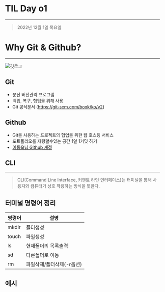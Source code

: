 # TIL Day o1
----
> 2022년 12월 1일 목요일
# Why Git & Github?
----
![깃로그](https://git-scm.com/images/logo@2x.png)

## Git
  + 분산 버전관리 프로그램
  + 백업, 복구, 협업을 위해 사용
  + Git 공식문서 (https://git-scm.com/book/ko/v2)

## Github
  + Git을 사용하는 프로젝트의 협업을 위한 웹 호스팅 서비스
  + 포트폴리오를 자랑할수있는 공간 1일 1커밋 하기
  + [이동욱님 Github 계정](https://github.com/jojoldu)

## CLI
----
> CLI(Command Line Interface, 커맨트 라인 인터페이스)는 터미널을 통해 사용자와 컴퓨터가 상호 작용하는 방식을 뜻한다.
>
## 터미널 명령어 정리
| 명령어 | 설명                      |
| ------ | ------------------------- |
| mkdir  | 폴더생성                  |
| touch  | 파일생성                  |
| ls     | 현재폴더의 목록출력       |
| sd     | 다른폴더로 이동           |
| rm     | 파일삭제/폴더삭제(-r옵션) |

## 예시

